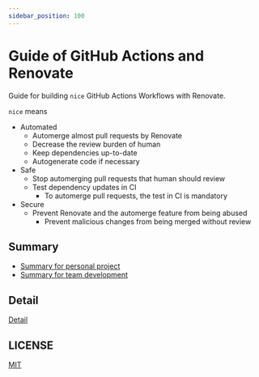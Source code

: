 ```yaml
---
sidebar_position: 100
---
```


# Guide of GitHub Actions and Renovate

Guide for building `nice` GitHub Actions Workflows with Renovate.

`nice` means

- Automated
  - Automerge almost pull requests by Renovate
  - Decrease the review burden of human
  - Keep dependencies up-to-date
  - Autogenerate code if necessary
- Safe
  - Stop automerging pull requests that human should review
  - Test dependency updates in CI
    - To automerge pull requests, the test in CI is mandatory
- Secure
  - Prevent Renovate and the automerge feature from being abused
    - Prevent malicious changes from being merged without review

## Summary

- [Summary for personal project](summary-personal-project.md)
- [Summary for team development](summary-team-development.md)

## Detail

[Detail](detail.md)

## LICENSE

[MIT](https://github.com/suzuki-shunsuke/guide-github-action-renovate/blob/main/LICENSE)
